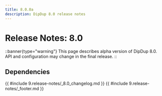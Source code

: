 ```yaml
---
title: 8.0.0a
description: DipDup 8.0 release notes
---
```


# Release Notes: 8.0

::banner{type="warning"}
This page describes alpha version of DipDup 8.0. API and configuration may change in the final release.
::

## Dependencies

{{ #include 9.release-notes/_8.0_changelog.md }}
{{ #include 9.release-notes/_footer.md }}

